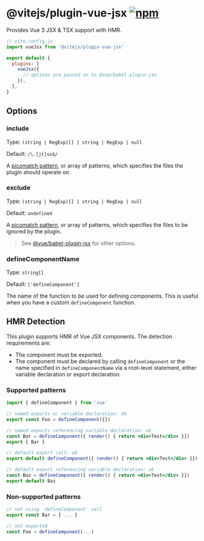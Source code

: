 # @vitejs/plugin-vue-jsx [![npm](https://img.shields.io/npm/v/@vitejs/plugin-vue-jsx.svg)](https://npmjs.com/package/@vitejs/plugin-vue-jsx)

Provides Vue 3 JSX & TSX support with HMR.

```js
// vite.config.js
import vueJsx from '@vitejs/plugin-vue-jsx'

export default {
  plugins: [
    vueJsx({
      // options are passed on to @vue/babel-plugin-jsx
    }),
  ],
}
```

## Options

### include

Type: `(string | RegExp)[] | string | RegExp | null`

Default: `/\.[jt]sx$/`

A [picomatch pattern](https://github.com/micromatch/picomatch), or array of patterns, which specifies the files the plugin should operate on.

### exclude

Type: `(string | RegExp)[] | string | RegExp | null`

Default: `undefined`

A [picomatch pattern](https://github.com/micromatch/picomatch), or array of patterns, which specifies the files to be ignored by the plugin.

> See [@vue/babel-plugin-jsx](https://github.com/vuejs/jsx-next) for other options.

### defineComponentName

Type: `string[]`

Default: `['defineComponent']`

The name of the function to be used for defining components. This is useful when you have a custom `defineComponent` function.

## HMR Detection

This plugin supports HMR of Vue JSX components. The detection requirements are:

- The component must be exported.
- The component must be declared by calling `defineComponent` or the name specified in `defineComponentName` via a root-level statement, either variable declaration or export declaration.

### Supported patterns

```jsx
import { defineComponent } from 'vue'

// named exports w/ variable declaration: ok
export const Foo = defineComponent({})

// named exports referencing variable declaration: ok
const Bar = defineComponent({ render() { return <div>Test</div> }})
export { Bar }

// default export call: ok
export default defineComponent({ render() { return <div>Test</div> }})

// default export referencing variable declaration: ok
const Baz = defineComponent({ render() { return <div>Test</div> }})
export default Baz
```

### Non-supported patterns

```jsx
// not using `defineComponent` call
export const Bar = { ... }

// not exported
const Foo = defineComponent(...)
```
